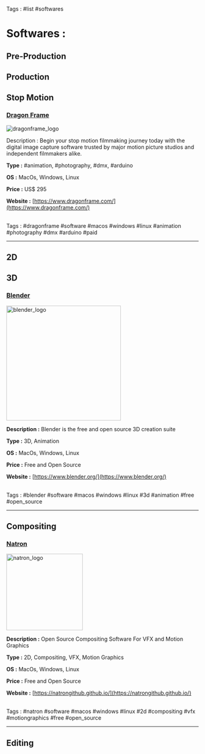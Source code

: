 Tags : #list #softwares

# Softwares :

## Pre-Production
## Production
## Stop Motion
### [Dragon Frame](https://www.dragonframe.com/)
<img src="https://www.dragonframe.com/wp-content/uploads/2017/03/DF4_Web_logo.png" alt="dragonframe_logo" title="dragonframe_logo"/>

Description : Begin your stop motion filmmaking journey today with the digital image capture software trusted by major motion picture studios and independent filmmakers alike.

**Type :** #animation, #photography, #dmx, #arduino

**OS :** MacOs, Windows, Linux

**Price :**  US$ 295

**Website :** [https://www.dragonframe.com/](https://www.dragonframe.com/)</br></br>

Tags : #dragonframe #software #macos #windows #linux #animation #photography #dmx #arduino #paid

___

## 2D
## 3D
### [Blender](https://www.blender.org/)
<img src="https://www.blender.org/wp-content/uploads/2015/03/blender_logo_socket-1-1280x391.png" alt="blender_logo" title="blender_logo" width="300px"/>

**Description :** Blender is the free and open source 3D creation suite

**Type :** 3D, Animation

**OS :** MacOs, Windows, Linux

**Price :**  Free and Open Source

**Website :** [https://www.blender.org/](https://www.blender.org/)</br></br>

Tags : #blender #software #macos #windows #linux #3d #animation #free #open_source

___

## Compositing

### [Natron](https://natrongithub.github.io/)
<img src="https://natrongithub.github.io/img/Natron_icon.svg" alt="natron_logo" title="natron_logo" width="200px"/>

**Description :** Open Source Compositing Software For VFX and Motion Graphics

**Type :** 2D, Compositing, VFX, Motion Graphics

**OS :** MacOs, Windows, Linux

**Price :**  Free and Open Source

**Website :** [https://natrongithub.github.io/](https://natrongithub.github.io/)</br></br>

Tags : #natron #software #macos #windows #linux #2d #compositing #vfx #motiongraphics #free #open_source

___

## Editing